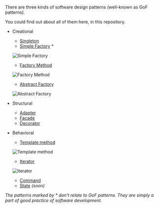There are three kinds of software design patterns (well-known as GoF patterns).

You could find out about all of them here, in this repository.

* Creational
    * [Singleton](https://github.com/andrewtobilko/patterns/tree/master/src/com/tobilko/singleton/ "Singleton")
    * [Simple Factory](https://github.com/andrewtobilko/patterns/tree/master/src/com/tobilko/simplefactory/ "Simple Factory") *
    
     ![Simple Factory](http://i.stack.imgur.com/OX1Pb.png)
     
     * [Factory Method](https://github.com/andrewtobilko/patterns/tree/master/src/com/tobilko/factorymethod/ "Factory Method")
     
     ![Factory Method](http://i.stack.imgur.com/Oo8zs.png)
     
     * [Abstract Factory](https://github.com/andrewtobilko/patterns/tree/master/src/com/tobilko/abstractfactory/ "Abstract Factory")
     
     ![Abstract Factory](http://i.stack.imgur.com/WgecL.png)
     
* Structural
    * [Adapter](https://github.com/andrewtobilko/patterns/tree/master/src/com/tobilko/adapter/ "Adapter")
    * [Facade](https://github.com/andrewtobilko/patterns/tree/master/src/com/tobilko/facade/ "Facade")
    * [Decorator](https://github.com/andrewtobilko/patterns/tree/master/src/com/tobilko/decorator/ "Decorator")
* Behavioral
    * [Template method](https://github.com/andrewtobilko/patterns/tree/master/src/com/tobilko/templatemethod/ "Template method")
    
    ![Template method](http://i.stack.imgur.com/Z7TIe.png)
    
    * [Iterator](https://github.com/andrewtobilko/patterns/tree/master/src/com/tobilko/iterator/ "Iterator")
    
    ![Iterator](http://i.stack.imgur.com/TUjY1.png)
    
    * [Command](https://github.com/andrewtobilko/patterns/tree/master/src/com/tobilko/command/ "Command")
    * [State](https://github.com/andrewtobilko/patterns/tree/master/src/com/tobilko/state/ "State") *(soon)*


*The patterns marked by * don't relate to GoF patterns. They are simply a part of good practice of software development.*
